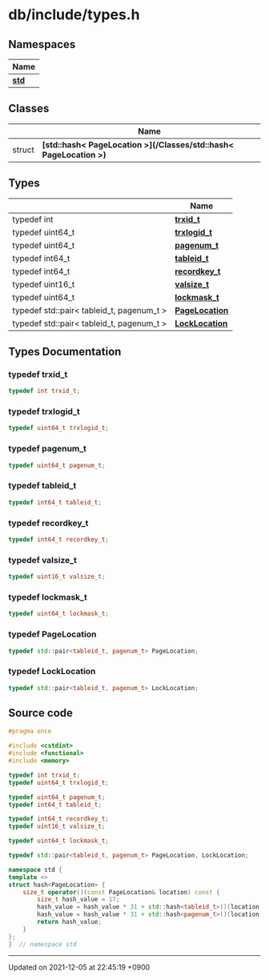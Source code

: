 

# db/include/types.h



## Namespaces

| Name           |
| -------------- |
| **[std](/Namespaces/std)**  |

## Classes

|                | Name           |
| -------------- | -------------- |
| struct | **[std::hash< PageLocation >](/Classes/std::hash< PageLocation >)**  |

## Types

|                | Name           |
| -------------- | -------------- |
| typedef int | **[trxid_t](/Files/db/include/types.h#typedef-trxid_t)**  |
| typedef uint64_t | **[trxlogid_t](/Files/db/include/types.h#typedef-trxlogid_t)**  |
| typedef uint64_t | **[pagenum_t](/Files/db/include/types.h#typedef-pagenum_t)**  |
| typedef int64_t | **[tableid_t](/Files/db/include/types.h#typedef-tableid_t)**  |
| typedef int64_t | **[recordkey_t](/Files/db/include/types.h#typedef-recordkey_t)**  |
| typedef uint16_t | **[valsize_t](/Files/db/include/types.h#typedef-valsize_t)**  |
| typedef uint64_t | **[lockmask_t](/Files/db/include/types.h#typedef-lockmask_t)**  |
| typedef std::pair< tableid_t, pagenum_t > | **[PageLocation](/Files/db/include/types.h#typedef-pagelocation)**  |
| typedef std::pair< tableid_t, pagenum_t > | **[LockLocation](/Files/db/include/types.h#typedef-locklocation)**  |

## Types Documentation

### typedef trxid_t

```cpp
typedef int trxid_t;
```


### typedef trxlogid_t

```cpp
typedef uint64_t trxlogid_t;
```


### typedef pagenum_t

```cpp
typedef uint64_t pagenum_t;
```


### typedef tableid_t

```cpp
typedef int64_t tableid_t;
```


### typedef recordkey_t

```cpp
typedef int64_t recordkey_t;
```


### typedef valsize_t

```cpp
typedef uint16_t valsize_t;
```


### typedef lockmask_t

```cpp
typedef uint64_t lockmask_t;
```


### typedef PageLocation

```cpp
typedef std::pair<tableid_t, pagenum_t> PageLocation;
```


### typedef LockLocation

```cpp
typedef std::pair<tableid_t, pagenum_t> LockLocation;
```





## Source code

```cpp
#pragma once

#include <cstdint>
#include <functional>
#include <memory>

typedef int trxid_t;
typedef uint64_t trxlogid_t;

typedef uint64_t pagenum_t;
typedef int64_t tableid_t;

typedef int64_t recordkey_t;
typedef uint16_t valsize_t;

typedef uint64_t lockmask_t;

typedef std::pair<tableid_t, pagenum_t> PageLocation, LockLocation;

namespace std {
template <>
struct hash<PageLocation> {
    size_t operator()(const PageLocation& location) const {
        size_t hash_value = 17;
        hash_value = hash_value * 31 + std::hash<tableid_t>()(location.first);
        hash_value = hash_value * 31 + std::hash<pagenum_t>()(location.second);
        return hash_value;
    }
};
}  // namespace std
```


-------------------------------

Updated on 2021-12-05 at 22:45:19 +0900
